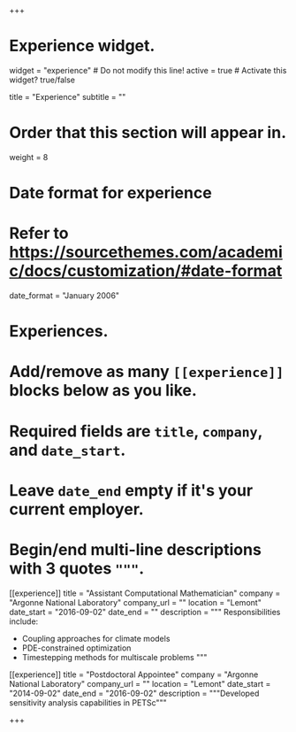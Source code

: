 +++
# Experience widget.
widget = "experience"  # Do not modify this line!
active = true  # Activate this widget? true/false

title = "Experience"
subtitle = ""

# Order that this section will appear in.
weight = 8

# Date format for experience
#   Refer to https://sourcethemes.com/academic/docs/customization/#date-format
date_format = "January 2006"

# Experiences.
#   Add/remove as many `[[experience]]` blocks below as you like.
#   Required fields are `title`, `company`, and `date_start`.
#   Leave `date_end` empty if it's your current employer.
#   Begin/end multi-line descriptions with 3 quotes `"""`.
[[experience]]
  title = "Assistant Computational Mathematician"
  company = "Argonne National Laboratory"
  company_url = ""
  location = "Lemont"
  date_start = "2016-09-02"
  date_end = ""
  description = """
  Responsibilities include:
  
  * Coupling approaches for climate models
  * PDE-constrained optimization
  * Timestepping methods for multiscale problems
  """

[[experience]]
  title = "Postdoctoral Appointee"
  company = "Argonne National Laboratory"
  company_url = ""
  location = "Lemont"
  date_start = "2014-09-02"
  date_end = "2016-09-02"
  description = """Developed sensitivity analysis capabilities in PETSc"""

+++
